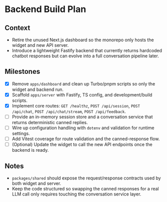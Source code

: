 # Backend Build Plan

## Context
- Retire the unused Next.js dashboard so the monorepo only hosts the widget and new API server.
- Introduce a lightweight Fastify backend that currently returns hardcoded chatbot responses but can evolve into a full conversation pipeline later.

## Milestones

- [x] Remove `apps/dashboard` and clean up Turbo/pnpm scripts so only the widget and backend run.
- [x] Scaffold `apps/server` with Fastify, TS config, and development/build scripts.
- [x] Implement core routes: `GET /healthz`, `POST /api/session`, `POST /api/chat`, `POST /api/chat/stream`, `POST /api/feedback`.
- [ ] Provide an in-memory session store and a conversation service that returns deterministic canned replies.
- [ ] Wire up configuration handling with `dotenv` and validation for runtime settings.
- [ ] Add Vitest coverage for route validation and the canned-response flow.
- [ ] (Optional) Update the widget to call the new API endpoints once the backend is ready.

## Notes
- `packages/shared` should expose the request/response contracts used by both widget and server.
- Keep the code structured so swapping the canned responses for a real LLM call only requires touching the conversation service layer.
